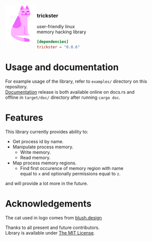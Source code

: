 <img align="left" width="100" src="./assets/cat.png">

### trickster

user-friendly linux  
memory hacking library  
  
```toml
[dependencies]
trickster = "0.0.6"
```

# Usage and documentation

For example usage of the library, refer to `examples/` directory on this repository.  
[Documentation](https://docs.rs/trickster/) release is both available online on docs.rs and  
offline in `target/doc/` directory after running `cargo doc`.

# Features

This library currently provides ability to:
- Get process id by name.
- Manipulate process memory.
    - Write memory.
    - Read memory.
- Map process memory regions.
    - Find first occurence of memory region with name  
      equal to `x` and optionally permissions equal to `z`.
    
and will provide a lot more in the future.

# Acknowledgements
The cat used in logo comes from [blush.design](https://blush.design/collections/dayflow/stickers-cat/lBGCaheTt)

Thanks to all present and future contributors.  
Library is available under [The MIT License](https://opensource.org/licenses/MIT).

